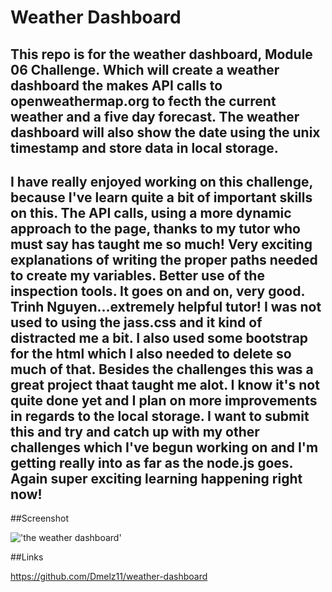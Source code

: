 # Weather Dashboard

## This repo is for the weather dashboard, Module 06 Challenge. Which will create a weather dashboard the makes API calls to openweathermap.org to fecth the current weather and a five day forecast. The weather dashboard will also show the date using the unix timestamp and store data in local storage.

## I have really enjoyed working on this challenge, because I've learn quite a bit of important skills on this. The API calls, using a more dynamic approach to the page, thanks to my tutor who must say has taught me so much! Very exciting explanations of writing the proper paths needed to create my variables. Better use of the inspection tools. It goes on and on, very good. Trinh Nguyen...extremely helpful tutor! I was not used to using the jass.css and it kind of distracted me a bit. I also used some bootstrap for the html which I also needed to delete so much of that. Besides the challenges this was a great project thaat taught me alot. I know it's not quite done yet and I plan on more improvements in regards to the local storage. I want to submit this and try and catch up with my other challenges which I've begun working on and I'm getting really into as far as the node.js goes. Again super exciting learning happening right now! 

##Screenshot

!['the weather dashboard'](<Screenshot 2023-11-27 at 4.04.47 PM.png>)

##Links

https://github.com/Dmelz11/weather-dashboard